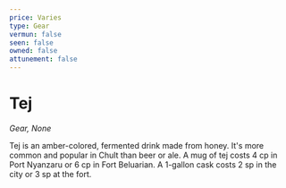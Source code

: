 ```yaml
---
price: Varies
type: Gear
vermun: false
seen: false
owned: false
attunement: false
---
```

# Tej

*Gear, None*

Tej is an amber-colored, fermented drink made from honey. It's more common and popular in Chult than beer or ale. A mug of tej costs 4 cp in Port Nyanzaru or 6 cp in Fort Beluarian. A 1-gallon cask costs 2 sp in the city or 3 sp at the fort.